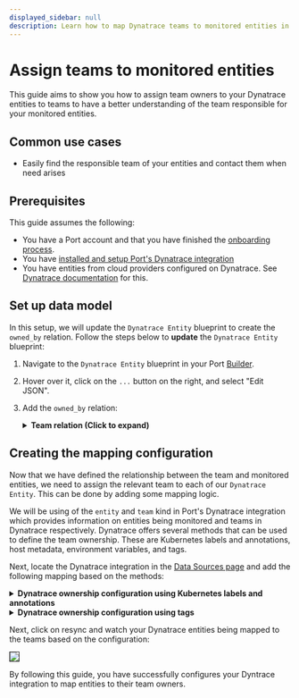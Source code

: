 ```yaml
---
displayed_sidebar: null
description: Learn how to map Dynatrace teams to monitored entities in Port
---
```


# Assign teams to monitored entities

This guide aims to show you how to assign team owners to your Dynatrace entities to teams to have a better understanding of the team responsible for your monitored entities.


## Common use cases
- Easily find the responsible team of your entities and contact them when need arises

## Prerequisites
This guide assumes the following:
- You have a Port account and that you have finished the [onboarding process](/quickstart).
- You have [installed and setup Port's Dynatrace integration](/build-your-software-catalog/sync-data-to-catalog/apm-alerting/dynatrace/dynatrace.md)
- You have entities from cloud providers configured on Dynatrace. See [Dynatrace documentation](https://docs.dynatrace.com/managed#deploy-on) for this.


## Set up data model

In this setup, we will update the `Dynatrace Entity` blueprint to create the `owned_by` relation. Follow the steps below to **update** the `Dynatrace Entity` blueprint:

1. Navigate to the `Dynatrace Entity` blueprint in your Port [Builder](https://app.getport.io/settings/data-model).
2. Hover over it, click on the `...` button on the right, and select "Edit JSON".
3. Add the `owned_by` relation:

   <details>
   <summary><b>Team relation (Click to expand)</b></summary>

   ```json showLineNumbers
    "relations": {
      "owned_by": {
        "title": "Owned By",
        "target": "dynatraceTeam",
        "required": false,
        "many": true
      }
    }
   ```
   </details>


## Creating the mapping configuration
Now that we have defined the relationship between the team and monitored entities, we need to assign the relevant team to each of our `Dynatrace Entity`. This can be done by adding some mapping logic.

We will be using of the `entity` and `team` kind in Port's Dynatrace integration which provides information on entities being monitored and teams in Dynatrace respectively. Dynatrace offers several methods that can be used to define the team ownership. These are Kubernetes labels and annotations, host metadata, environment variables, and tags.

Next, locate the Dynatrace integration in the [Data Sources page](https://app.getport.io/settings/data-sources) and add the following mapping based on the methods:


<details>
<summary><b>Dynatrace ownership configuration using Kubernetes labels and annotations</b></summary>

```yaml showLineNumbers

deleteDependentEntities: true
createMissingRelatedEntities: true
enableMergeEntity: true
resources:
  - kind: entity
    selector:
      query: 'true'
      entityTypes:
        - `CLOUD_APPLICATION`
        - `KUBERNETES_SERVICE`
        - `KUBERNETES_CLUSTER`
        # Add more entity types
      entityFields: firstSeenTms,lastSeenTms,tags,properties,managementZones,fromRelationships,toRelationships
    port:
      entity:
        mappings:
          identifier: .displayName | gsub(" "; "-")
          title: .displayName
          blueprint: '"dynatraceEntity"'
          properties:
            firstSeen: .firstSeenTms / 1000 | todate
            lastSeen: .lastSeenTms / 1000 | todate
            type: .type
            tags: .tags[].stringRepresentation
          relations:
            owned_by: .properties.kubernetesLabels | to_entries | map(select(.key == "dt.ower" or .key == "owner") | .value) | if length == 0 then null else . end
```
:::tip ownership keys
In this example, we are using the `dt.owner` and `owner` key from the kubernetes resource label. You are advised to use the ownership keys you have defined in your Dynatrace environment. More information on how create the keys can be found in [this docs](https://docs.dynatrace.com/docs/deliver/ownership/assign-ownership#format)
:::

</details>


<details>
<summary><b>Dynatrace ownership configuration using tags</b></summary>

```yaml showLineNumbers

deleteDependentEntities: true
createMissingRelatedEntities: true
enableMergeEntity: true
resources:
  - kind: entity
    selector:
      query: 'true'
      entityTypes:
        - `cloud:gcp:k8s_cluster`
        - `cloud:gcp:pubsub_subscription`
        - `cloud:gcp:pubsub_topic`
        - `cloud:gcp:gcs_bucket`
        - `cloud:gcp:gae_app`
        - `cloud:aws:acmprivateca`
        - `cloud:aws:api_gateway`
        - `cloud:aws:app_runner`
        - `cloud:aws:appstream`
        - `cloud:aws:appsync`
        - `cloud:azure:apimanagement:service`
        - `cloud:azure:app:containerapps`
        - `cloud:azure:app:managedenvironments`
        - `cloud:azure:appconfiguration:configurationstores`
        - `cloud:azure:appplatform:spring`
        # see below section for more entity types
    port:
      entity:
        mappings:
          identifier: .displayName | gsub(" "; "-")
          title: .displayName
          blueprint: '"dynatraceEntity"'
          properties:
            firstSeen: .firstSeenTms / 1000 | todate
            lastSeen: .lastSeenTms / 1000 | todate
            type: .type
            tags: .tags[] | map(.stringRepresentation)
          relations:
            owned_by: .tags | map(select(.key == "dt.owner" or .key == "owner") | .value) | if length == 0 then null else . end
```

</details>

Next, click on resync and watch your Dynatrace entities being mapped to the teams based on the configuration:

<img src='/img/guides/dynatraceEntityTeamOwnership.png' border='1px' />


By following this guide, you have successfully configures your Dyntrace integration to map entities to their team owners.